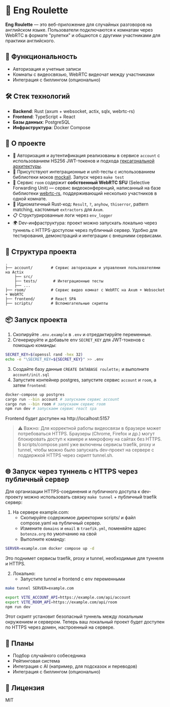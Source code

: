 # 🎲 Eng Roulette

**Eng Roulette** — это веб-приложение для случайных разговоров на английском языке. Пользователи подключаются к комнатам через WebRTC в формате "рулетки" и общаются с другими участниками для практики английского.

## 🚀 Функциональность

- Авторизация и учетные записи
- Комнаты с видеосвязью, WebRTC видеочат между участниками
- Интеграция с биллингом (опционально)

## 🛠️ Стек технологий

- **Backend**: Rust (axum + websocket, actix, sqlx, webrtc-rs)
- **Frontend**: TypeScript + React
- **Базы данных**: PostgreSQL
- **Инфраструктура**: Docker Compose

## 🌟 О проекте

- 🔐 Авторизация и аутентификация реализованы в сервисе `account` с использованием HS256 JWT-токенов и подхода [гексагональной архитектуры](https://github.com/microsoft/cookiecutter-rust-actix-clean-architecture/blob/main/docs/onion-architecture-article.md). 
- 🧪 Присутствуют интеграционные и unit-тесты с использованием библиотеки моков [mockall](https://crates.io/crates/mockall). Запуск через `make test`
- 📡 Сервис `room` содержит **собственный WebRTC SFU** (Selective Forwarding Unit) — сервис видеоконференций, написанный на базе библиотеки [webrtc-rs](https://crates.io/crates/webrtc), поддерживающий несколько участников в одной комнате.
- 🦀 Идиоматичный Rust-код: `Result`, `?`, `anyhow`, `thiserror`, pattern matching, кастомные `extractors` для `Axum`.
- 📋 Структурированные логи через `env_logger`
- 🌍 Dev-инфраструктура: проект можно запускать локально через туннель с HTTPS-доступом через публичный сервер. Удобно для тестирования, демонстраций и интеграции с внешними сервисами.

## 🧱 Структура проекта

```
.
├── account/        # Сервис авторизации и управления пользователями на Actix
    ├── src/
    ├── tests/       # Интеграционные тесты
    ├── ...
├── room/           # Сервис видео комнат с WebRTC на Axum + Websocket + WebRTC
├── frontend/       # React SPA
├── scripts/        # Вспомогательные скрипты
```

## 📦 Запуск проекта

1. Скопируйте `.env.example` в `.env` и отредактируйте переменные.
2. Сгенерируйте и добавьте env `SECRET_KEY` для JWT-токенов с помощью команды:
```bash
SECRET_KEY=$(openssl rand -hex 32)
echo -e "\SECRET_KEY=${SECRET_KEY}" >> .env
```
3. Создайте базу данные `CREATE DATABASE roulette;` и выполните `account/init.sql`
4. Запустите контейнер postgres, запустите сервис `account` и `room`, а затем `frontend`:

```bash
docker-compose up postgres
cargo run --bin account # запускаем сервис account
cargo run --bin room # запускаем сервис room
npm run dev # запускаем сервис react spa
```
Frontend будет доступен на http://localhost:5157

> ⚠️ Важно: Для корректной работы видеосвязи в браузере может потребоваться HTTPS. Браузеры (Chrome, Firefox и др.) могут блокировать доступ к камере и микрофону на сайтах без HTTPS.
В scripts/compose.yaml уже включены сервисы traefik, proxy и tunnel, чтобы можно было запускать dev-проект на сервере с поддержкой HTTPS через скрипт tunnel.sh.

## 🌐 Запуск через туннель с HTTPS через публичный сервер

Для организации HTTPS-соединения и публичного доступа к dev-проекту можно использовать связку `make tunnel` + публичный traefik сервер:

1. На сервере example.com:
    - Скопируйте содержимое директории scripts/ и файл compose.yaml на публичный сервер. 
    - Измените `domains` и `email` в `traefik.yml`, поменяйте адрес `botenza.org` по умолчанию на свой
    - Выполните команду:

```bash
SERVER=example.com docker compose up -d
```
Это поднимет сервисы traefik, proxy и tunnel, необходимые для туннеля и HTTPS.

2. Локально:
    - Запустите tunnel и frontend c env переменными
```bash
make tunnel SERVER=example.com

export VITE_ACCOUNT_API=https://example.com/api/account
export VITE_ROOM_API=https://example.com/api/room
npm run dev
```

Этот скрипт установит безопасный туннель между локальным окружением и сервером.
Теперь ваш локальный проект будет доступен по HTTPS через домен, настроенный на сервере.

## 📌 Планы

- Подбор случайного собеседника
- Рейтинговая система
- Интеграция с AI (например, для подсказок и переводов)
- Интеграция с биллингом (опционально)

## 📄 Лицензия
MIT
